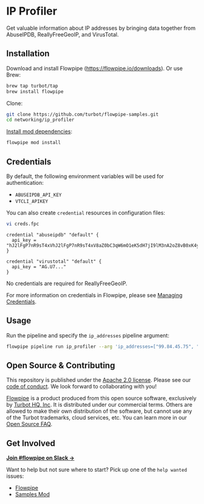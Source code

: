 # IP Profiler

Get valuable information about IP addresses by bringing data together from AbuseIPDB, ReallyFreeGeoIP, and VirusTotal.

## Installation

Download and install Flowpipe (https://flowpipe.io/downloads). Or use Brew:

```sh
brew tap turbot/tap
brew install flowpipe
```

Clone:

```sh
git clone https://github.com/turbot/flowpipe-samples.git
cd networking/ip_profiler
```

[Install mod dependencies](https://www.flowpipe.io/docs/mods/mod-dependencies#mod-dependencies):

```sh
flowpipe mod install
```

## Credentials

By default, the following environment variables will be used for authentication:

- `ABUSEIPDB_API_KEY`
- `VTCLI_APIKEY`

You can also create `credential` resources in configuration files:

```sh
vi creds.fpc
```

```hcl
credential "abuseipdb" "default" {
  api_key = "hJ2lFgP7nR9sT4xVhJ2lFgP7nR9sT4xV8aZ0bC3qW6mO1eK5dH7jI9lM3nA2oZ8vB0xK4yV1cX6eA9ds"
}

credential "virustotal" "default" {
  api_key = "AG.U7..."
}
```

No credentials are required for ReallyFreeGeoIP.

For more information on credentials in Flowpipe, please see [Managing Credentials](https://flowpipe.io/docs/run/credentials).

## Usage

Run the pipeline and specify the `ip_addresses` pipeline argument:

```sh
flowpipe pipeline run ip_profiler --arg 'ip_addresses=["99.84.45.75", "76.76.21.21"]'
```

## Open Source & Contributing

This repository is published under the [Apache 2.0 license](https://www.apache.org/licenses/LICENSE-2.0). Please see our [code of conduct](https://github.com/turbot/.github/blob/main/CODE_OF_CONDUCT.md). We look forward to collaborating with you!

[Flowpipe](https://flowpipe.io) is a product produced from this open source software, exclusively by [Turbot HQ, Inc](https://turbot.com). It is distributed under our commercial terms. Others are allowed to make their own distribution of the software, but cannot use any of the Turbot trademarks, cloud services, etc. You can learn more in our [Open Source FAQ](https://turbot.com/open-source).

## Get Involved

**[Join #flowpipe on Slack →](https://flowpipe.io/community/join)**

Want to help but not sure where to start? Pick up one of the `help wanted` issues:

- [Flowpipe](https://github.com/turbot/flowpipe/labels/help%20wanted)
- [Samples Mod](https://github.com/turbot/flowpipe-samples/labels/help%20wanted)
